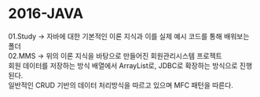 # 2016-JAVA
01.Study -> 자바에 대한 기본적인 이론 지식과 이를 실제 예시 코드를 통해 배워보는 폴더 <br/>
02.MMS -> 위의 이론 지식을 바탕으로 만들어진 회원관리시스템 프로젝트 <br/>
          회원 데이터를 저장하는 방식 배열에서 ArrayList로, JDBC로 확장하는 방식으로 진행된다. <br/>
          일반적인 CRUD 기반의 데이터 처리방식을 따르고 있으며 MFC 패턴을 따른다. <br/>
